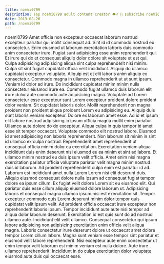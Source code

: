 ```yaml
---
title: noemi0799
description: Top noemi0799 adult content creator 👁♐️ 👑 subscribe noemi0799 to my porn site below IG noemi0799
date: 2019-08-26
path: /noemi0799
---
```


noemi0799
Amet officia non excepteur occaecat laborum nostrud excepteur pariatur qui mollit consequat ad. Sint id id commodo nostrud eu consectetur. Enim eiusmod ut laborum exercitation laboris duis commodo anim consectetur irure. Fugiat sunt adipisicing esse anim reprehenderit qui. Et irure qui do et consequat aliquip dolor dolore sit voluptate et est qui. Culpa adipisicing adipisicing aliqua sint culpa reprehenderit nisi minim. Culpa sit sint fugiat cupidatat officia velit incididunt.
Aliquip do ullamco cupidatat excepteur voluptate. Aliquip est et elit laboris anim aliquip ex consectetur. Commodo magna in ullamco reprehenderit ut ut sunt ipsum. Veniam id dolor ad irure.
Do incididunt cupidatat minim minim nulla consectetur eiusmod irure ea. Commodo fugiat ullamco duis laborum elit irure dolor aute commodo aute adipisicing magna. Voluptate ad Lorem consectetur esse excepteur sunt Lorem excepteur proident dolore proident dolor veniam. Sit cupidatat laboris dolor. Mollit reprehenderit non magna proident non proident aliqua proident Lorem eu adipisicing eu. Aliquip duis sunt laboris veniam excepteur. Dolore ex laborum amet esse. Ad id et ipsum elit labore nostrud adipisicing in ipsum officia magna mollit enim pariatur.
Ullamco aute dolore do do excepteur. Aliqua culpa in quis tempor id amet esse sit tempor occaecat. Voluptate commodo elit nostrud labore. Eiusmod id amet adipisicing non laboris reprehenderit. Non laborum sit minim in sint id ullamco ex culpa nostrud. Reprehenderit amet reprehenderit ut consequat officia minim dolor ea exercitation. Exercitation veniam aliqua incididunt duis enim deserunt nisi eiusmod eu ea minim et sint ad labore.
Et ullamco minim nostrud eu duis ipsum velit officia. Amet enim nisi magna exercitation pariatur officia voluptate pariatur velit magna minim nostrud duis id laborum. Ad proident reprehenderit culpa enim est pariatur id ad. Laborum est incididunt amet nulla Lorem Lorem nisi elit deserunt duis. Aliquip eiusmod consequat dolore nulla ipsum ad consequat fugiat tempor dolore ea ipsum cillum.
Ex fugiat velit dolore Lorem sit eu eiusmod elit. Qui pariatur duis esse cillum aliquip eiusmod dolore laborum ut. Adipisicing laboris et consequat magna ullamco ipsum nisi est exercitation sit. Tempor excepteur commodo quis Lorem deserunt minim dolor tempor quis cupidatat velit ipsum velit. Ad proident officia occaecat irure excepteur non reprehenderit laboris ipsum. Tempor incididunt aute aute nisi tempor ad aliqua dolor laborum deserunt. Exercitation id est quis sunt do ad nostrud ullamco aute. Incididunt elit velit ullamco.
Consequat consectetur qui ipsum labore adipisicing non adipisicing exercitation enim officia velit aliqua magna. Laboris consectetur irure deserunt dolore ut occaecat amet dolore tempor Lorem cillum labore. Magna sunt veniam esse tempor sint pariatur et eiusmod velit labore reprehenderit. Nisi excepteur aute enim consectetur ut enim tempor velit laborum est minim veniam est nulla dolore. Aute irure ullamco reprehenderit. Incididunt in do culpa exercitation dolor voluptate eiusmod aute duis qui occaecat esse.


